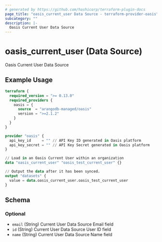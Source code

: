 ```yaml
---
# generated by https://github.com/hashicorp/terraform-plugin-docs
page_title: "oasis_current_user Data Source - terraform-provider-oasis"
subcategory: ""
description: |-
  Oasis Current User Data Source
---
```


# oasis_current_user (Data Source)

Oasis Current User Data Source

## Example Usage

```terraform
terraform {
  required_version = ">= 0.13.0"
  required_providers {
    oasis = {
      source  = "arangodb-managed/oasis"
      version = ">=2.1.2"
    }
  }
}

provider "oasis" {
  api_key_id     = "" // API Key ID generated in Oasis platform
  api_key_secret = "" // API Key Secret generated in Oasis platform
}

// Load in an Oasis Current User within an organization
data "oasis_current_user" "oasis_test_current_user" {}

// Output the data after it has been synced.
output "datasets" {
  value = data.oasis_current_user.oasis_test_current_user
}
```

<!-- schema generated by tfplugindocs -->
## Schema

### Optional

- `email` (String) Current User Data Source Email field
- `id` (String) Current User Data Source User ID field
- `name` (String) Current User Data Source Name field


